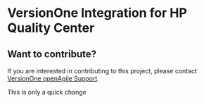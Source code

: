 # VersionOne Integration for HP Quality Center

## Want to contribute?
If you are interested in contributing to this project, please contact [VersionOne openAgile Support](mailto:openAgileSupport@versionone.com).

This is only a quick change
